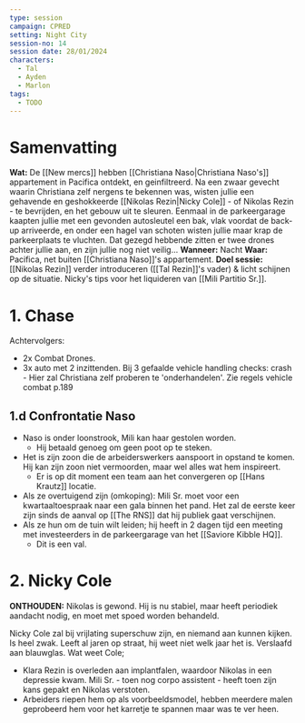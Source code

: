 ```yaml
---
type: session
campaign: CPRED
setting: Night City
session-no: 14
session date: 28/01/2024
characters:
  - Tal
  - Ayden
  - Marlon
tags:
  - TODO
---
```

# Samenvatting
**Wat:** De [[New mercs]] hebben [[Christiana Naso|Christiana Naso's]] appartement in Pacifica ontdekt, en geinfiltreerd. Na een zwaar gevecht waarin Christiana zelf nergens te bekennen was, wisten jullie een gehavende en geshokkeerde [[Nikolas Rezin|Nicky Cole]] - of Nikolas Rezin - te bevrijden, en het gebouw uit te sleuren. Eenmaal in de parkeergarage kaapten jullie met een gevonden autosleutel een bak, vlak voordat de back-up arriveerde, en onder een hagel van schoten wisten jullie maar krap de parkeerplaats te vluchten. Dat gezegd hebbende zitten er twee drones achter jullie aan, en zijn jullie nog niet veilig...
**Wanneer:** Nacht
**Waar:** Pacifica, net buiten [[Christiana Naso]]'s appartement.
**Doel sessie:** [[Nikolas Rezin]] verder introduceren ([[Tal Rezin]]'s vader) & licht schijnen op de situatie. Nicky's tips voor het liquideren van [[Mili Partitio Sr.]].
# 1. Chase
Achtervolgers:
- 2x Combat Drones.
- 3x auto met 2 inzittenden.
Bij 3 gefaalde vehicle handling checks: crash - Hier zal Christiana zelf proberen te 'onderhandelen'.
Zie regels vehicle combat p.189
## 1.d Confrontatie Naso
- Naso is onder loonstrook, Mili kan haar gestolen worden.
	- Hij betaald genoeg om geen poot op te steken.
- Het is zijn zoon die de arbeiderswerkers aanspoort in opstand te komen. Hij kan zijn zoon niet vermoorden, maar wel alles wat hem inspireert.
	- Er is op dit moment een team aan het convergeren op [[Hans Krautz]] locatie.
- Als ze overtuigend zijn (omkoping): Mili Sr. moet voor een kwartaaltoespraak naar een gala binnen het pand. Het zal de eerste keer zijn sinds de aanval op [[The RNS]] dat hij publiek gaat verschijnen.
- Als ze hun om de tuin wilt leiden; hij heeft in 2 dagen tijd een meeting met investeerders in de parkeergarage van het [[Saviore Kibble HQ]].
	- Dit is een val.
# 2. Nicky Cole
**ONTHOUDEN:** Nikolas is gewond. Hij is nu stabiel, maar heeft periodiek aandacht nodig, en moet met spoed worden behandeld.

Nicky Cole zal bij vrijlating superschuw zijn, en niemand aan kunnen kijken. Is heel zwak. Leeft al jaren op straat, hij weet niet welk jaar het is. Verslaafd aan blauwglas.
Wat weet Cole;
- Klara Rezin is overleden aan implantfalen, waardoor Nikolas in een depressie kwam. Mili Sr. - toen nog corpo assistent - heeft toen zijn kans gepakt en Nikolas verstoten.
- Arbeiders riepen hem op als voorbeeldsmodel, hebben meerdere malen geprobeerd hem voor het karretje te spannen maar was te ver heen.
